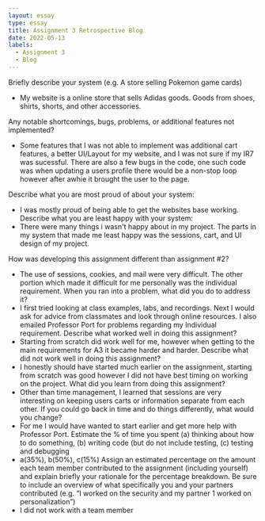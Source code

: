 ```yaml
---
layout: essay
type: essay
title: Assignment 3 Retrospective Blog
date: 2022-05-13
labels:
  - Assignment 3 
  - Blog
---
```

Briefly describe your system (e.g. A store selling Pokemon game cards)
- My website is a online store that sells Adidas goods. Goods from shoes, shirts, shorts, and other accessories.

Any notable shortcomings, bugs, problems, or additional features not implemented?
- Some features that I was not able to implement was additional cart features, a better UI/Layout for my website, and I was not sure if my IR7 was sucessful. There are also a few bugs in the code, one such code was when updating a users profile there would be a non-stop loop however after awhie it brought the user to the page.

Describe what you are most proud of about your system:
- I was mostly proud of being able to get the websites base working.
Describe what you are least happy with your system:
- There were many things i wasn't happy about in my project. The parts in my system that made me least happy was the sessions, cart, and UI design of my project.

How was developing this assignment different than assignment #2?
- The use of sessions, cookies, and mail were very difficult. The other portion which made it difficult for me personally was the individual requirement. 
When you ran into a problem, what did you do to address it?
- I first tried looking at class examples, labs, and recordings. Next I would ask for advice from classmates and look through online resources. I also emailed Professor Port for problems regarding my Individual requirement.
Describe what worked well in doing this assignment?
- Starting from scratch did work well for me, however when getting to the main requirements for A3 it became harder and harder. 
Describe what did not work well in doing this assignment?
- I honestly should have started much earlier on the assignment, starting from scratch was good however I did not have best timing on working on the project.
What did you learn from doing this assignment?
- Other than time management, I learned that sessions are very interesting on keeping users carts or information separate from each other.
If you could go back in time and do things differently, what would you change?
- For me I would have wanted to start earlier and get more help with Professor Port. 
Estimate the % of time you spent (a) thinking about how to do something, (b) writing code (but do not include testing, (c) testing and debugging
- a(35%), b(50%), c(15%)
Assign an estimated percentage on the amount each team member contributed to the assignment (including yourself) and explain briefly your rationale for the percentage breakdown. 
Be sure to include an overview of what specifically you and your partners contributed (e.g. “I worked on the security and my partner 1 worked on personalization”)
- I did not work with a team member

